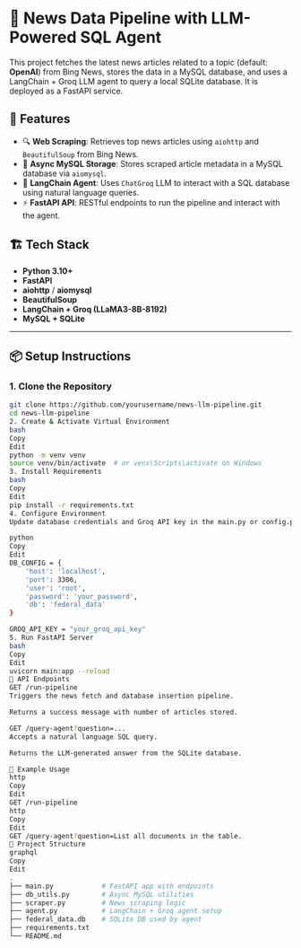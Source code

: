 # 📰 News Data Pipeline with LLM-Powered SQL Agent

This project fetches the latest news articles related to a topic (default: **OpenAI**) from Bing News, stores the data in a MySQL database, and uses a LangChain + Groq LLM agent to query a local SQLite database. It is deployed as a FastAPI service.

## 🚀 Features

- 🔍 **Web Scraping**: Retrieves top news articles using `aiohttp` and `BeautifulSoup` from Bing News.
- 💾 **Async MySQL Storage**: Stores scraped article metadata in a MySQL database via `aiomysql`.
- 🤖 **LangChain Agent**: Uses `ChatGroq` LLM to interact with a SQL database using natural language queries.
- ⚡ **FastAPI API**: RESTful endpoints to run the pipeline and interact with the agent.

## 🏗️ Tech Stack

- **Python 3.10+**
- **FastAPI**
- **aiohttp** / **aiomysql**
- **BeautifulSoup**
- **LangChain + Groq (LLaMA3-8B-8192)**
- **MySQL + SQLite**

---

## 📦 Setup Instructions

### 1. Clone the Repository

```bash
git clone https://github.com/yourusername/news-llm-pipeline.git
cd news-llm-pipeline
2. Create & Activate Virtual Environment
bash
Copy
Edit
python -m venv venv
source venv/bin/activate  # or venv\Scripts\activate on Windows
3. Install Requirements
bash
Copy
Edit
pip install -r requirements.txt
4. Configure Environment
Update database credentials and Groq API key in the main.py or config.py file:

python
Copy
Edit
DB_CONFIG = {
    'host': 'localhost',
    'port': 3306,
    'user': 'root',
    'password': 'your_password',
    'db': 'federal_data'
}

GROQ_API_KEY = "your_groq_api_key"
5. Run FastAPI Server
bash
Copy
Edit
uvicorn main:app --reload
🔧 API Endpoints
GET /run-pipeline
Triggers the news fetch and database insertion pipeline.

Returns a success message with number of articles stored.

GET /query-agent?question=...
Accepts a natural language SQL query.

Returns the LLM-generated answer from the SQLite database.

🧪 Example Usage
http
Copy
Edit
GET /run-pipeline
http
Copy
Edit
GET /query-agent?question=List all documents in the table.
📁 Project Structure
graphql
Copy
Edit
.
├── main.py            # FastAPI app with endpoints
├── db_utils.py        # Async MySQL utilities
├── scraper.py         # News scraping logic
├── agent.py           # LangChain + Groq agent setup
├── federal_data.db    # SQLite DB used by agent
├── requirements.txt
└── README.md



